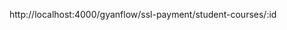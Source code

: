 <!-- Base url
 https://gyanflow-server.onrender.com/gyanflow/user/all-instructors

 USER Api End-Points

    /gyanflow/user/regiser
    /gyanflow/user/login
    /gyanflow/user/googleLogin
    /gyanflow/user/logout
    /gyanflow/user/users
<<<<<<< HEAD
<<<<<<< HEAD
     https://gyanflow-server.onrender.com/gyanflow/user/deleteUser/:email'
=======
=======
     http://localhost:4000/gyanflow/all-stats/stats'
>>>>>>> 5a0c4cba817851003774ff620c590b2f032f539b
    /gyanflow/user//all-instructors
    /gyanflow/user/deleteUser/:email'

 course api end-points

https://gyanflow-server.onrender.com/gyanflow/cours/course-for-instructor/:id

add post =  /gyanflow/cours/add-course
add get =  /gyanflow/cours/all-course
instructor course = /course-for-instructor/:id


instructor actions api end points
<<<<<<< HEAD
https://gyanflow-server.onrender.com/gyanflow/instructor
67e81d8693f27df0a5ae894f
=======
http://localhost:4000/gyanflow/instructor

>>>>>>> 5a0c4cba817851003774ff620c590b2f032f539b
add module = /gyanflow/instructor/add-module
add video  = /gyanflow/instructor/add-video
specific module = /gyanflow/instructor/all-videos/:id
all module for specific course = /gyanflow/instructor/all-modules/:id

 -->

http://localhost:4000/gyanflow/ssl-payment/student-courses/:id
